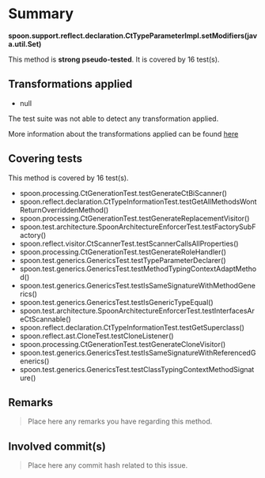 # Summary
**spoon.support.reflect.declaration.CtTypeParameterImpl.setModifiers(java.util.Set)**

This method is **strong pseudo-tested**.
It is covered by 16 test(s). 


## Transformations applied

- null


The test suite was not able to detect any transformation applied.

More information about the transformations applied can be found [here](https://github.com/STAMP-project/pitest-descartes)

## Covering tests
This method is covered by 16 test(s).
* spoon.processing.CtGenerationTest.testGenerateCtBiScanner()
* spoon.reflect.declaration.CtTypeInformationTest.testGetAllMethodsWontReturnOverriddenMethod()
* spoon.processing.CtGenerationTest.testGenerateReplacementVisitor()
* spoon.test.architecture.SpoonArchitectureEnforcerTest.testFactorySubFactory()
* spoon.reflect.visitor.CtScannerTest.testScannerCallsAllProperties()
* spoon.processing.CtGenerationTest.testGenerateRoleHandler()
* spoon.test.generics.GenericsTest.testTypeParameterDeclarer()
* spoon.test.generics.GenericsTest.testMethodTypingContextAdaptMethod()
* spoon.test.generics.GenericsTest.testIsSameSignatureWithMethodGenerics()
* spoon.test.generics.GenericsTest.testIsGenericTypeEqual()
* spoon.test.architecture.SpoonArchitectureEnforcerTest.testInterfacesAreCtScannable()
* spoon.reflect.declaration.CtTypeInformationTest.testGetSuperclass()
* spoon.reflect.ast.CloneTest.testCloneListener()
* spoon.processing.CtGenerationTest.testGenerateCloneVisitor()
* spoon.test.generics.GenericsTest.testIsSameSignatureWithReferencedGenerics()
* spoon.test.generics.GenericsTest.testClassTypingContextMethodSignature()


## Remarks
> Place here any remarks you have regarding this method.

## Involved commit(s)

> Place here any commit hash related to this issue.
